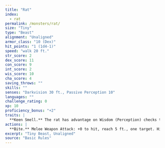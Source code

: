 ```yaml
---
title: "Rat"
index:
  - rat
permalink: /monsters/rat/
size: "Tiny"
type: "Beast"
alignment: "Unaligned"
armor_class: "10 (Dex)"
hit_points: "1 (1d4-1)"
speed: "walk 20 ft."
str_score: 2
dex_score: 11
con_score: 9
int_score: 2
wis_score: 10
cha_score: 4
saving_throws: ""
skills: ""
senses: "Darkvision 30 ft., Passive Perception 10"
languages: ""
challenge_rating: 0
xp: 10
proficiency_bonus: "+2"
traits: |
  **Keen Smell.** The rat has advantage on Wisdom (Perception) checks that rely on smell.
actions: |
  **Bite.** Melee Weapon Attack: +0 to hit, reach 5 ft., one target. Hit: 1 piercing damage.  
excerpt: "Tiny Beast, Unaligned"
source: "Basic Rules"
---
```

